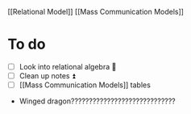 [[Relational Model]]
[[Mass Communication Models]]
# To do
- [ ] Look into relational algebra 🔼 
- [ ] Clean up notes ⏫ 
- [ ] [[Mass Communication Models]] tables
- Winged dragon?????????????????????????????



